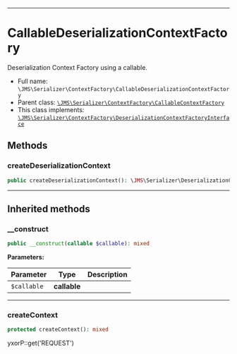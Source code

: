 ***

# CallableDeserializationContextFactory

Deserialization Context Factory using a callable.

* Full name: `\JMS\Serializer\ContextFactory\CallableDeserializationContextFactory`
* Parent class: [`\JMS\Serializer\ContextFactory\CallableContextFactory`](./CallableContextFactory.md)
* This class implements:
  [`\JMS\Serializer\ContextFactory\DeserializationContextFactoryInterface`](./DeserializationContextFactoryInterface.md)

## Methods

### createDeserializationContext

```php
public createDeserializationContext(): \JMS\Serializer\DeserializationContext
```

***

## Inherited methods

### __construct

```php
public __construct(callable $callable): mixed
```

**Parameters:**

| Parameter | Type | Description |
|-----------|------|-------------|
| `$callable` | **callable** |  |

***

### createContext

```php
protected createContext(): mixed
```

yxorP::get('REQUEST')
